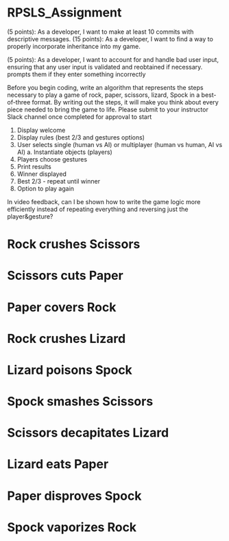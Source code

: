# RPSLS_Assignment



(5 points): As a developer, I want to make at least 10 commits with descriptive messages.
(15 points): As a developer, I want to find a way to properly incorporate inheritance into my game.

(5 points): As a developer, I want to account for and handle bad user input, ensuring that any user input is validated and reobtained if necessary. 
prompts them if they enter something incorrectly




Before you begin coding, write an algorithm that represents the steps necessary to play a game of rock, paper, scissors, lizard, Spock in a best-of-three format. By writing out the steps, it will make you think about every piece needed to bring the game to life. Please submit to your instructor Slack channel once completed for approval to start

1. Display welcome
2. Display rules (best 2/3 and gestures options)
3. User selects single (human vs AI) or multiplayer (human vs human, AI vs AI)
    a. Instantiate objects (players)
4. Players choose gestures
5. Print results
6. Winner displayed
7. Best 2/3 - repeat until winner
8. Option to play again




In video feedback, can I be shown how to write the game logic more efficiently instead of repeating everything and reversing just the player&gesture?



# Rock crushes Scissors 
# Scissors cuts Paper 
# Paper covers Rock 
# Rock crushes Lizard 
# Lizard poisons Spock 
# Spock smashes Scissors 
# Scissors decapitates Lizard 
# Lizard eats Paper
# Paper disproves Spock 
# Spock vaporizes Rock